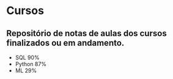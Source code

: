 # Cursos
## Repositório de notas de aulas dos cursos finalizados ou em andamento.

- SQL 90%
- Python 87%
- ML 29%
